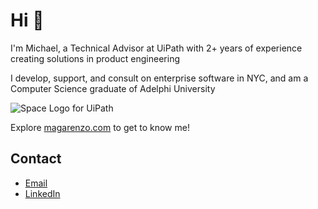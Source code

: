 # Hi 👋

I'm Michael, a Technical Advisor at UiPath with 2+ years of experience creating solutions in product engineering

I develop, support, and consult on enterprise software in NYC, and am a Computer Science graduate of Adelphi University

![Space Logo for UiPath](https://magarenzo.com/images/logo-uipath-space.jpg)

Explore [magarenzo.com](https://magarenzo.com) to get to know me!

## Contact

* [Email](mailto:contact@magarenzo.com)
* [LinkedIn](https://linkedin.com/in/magarenzo)
